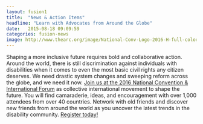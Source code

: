 ```yaml
---
layout: fusion1
title:  "News & Action Items"
headline: "Learn with Advocates from Around the Globe"
date:   2015-08-18 09:09:59
categories: fusion-news
image: http://www.thearc.org/image/National-Conv-Logo-2016-H-full-color.png
---
```

Shaping a more inclusive future requires bold and collaborative action. Around the world, there is still discrimination against individuals with disabilities when it comes to even the most basic civil rights any citizen deserves. We need drastic system changes and sweeping reform across the globe, and we need it now. <a href="http://convention.thearc.org">Join us at the 2016 National Convention & International Forum</a> as collective international movement to shape the future. You will find camaraderie, ideas, and encouragement with over 1,000 attendees from over 40 countries. Network with old friends and discover new friends from around the world as you uncover the latest trends in the disability community. <a href="http://convention.thearc.org">Register today!</a>